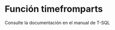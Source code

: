 ﻿---
FunctionName: "timefromparts"
FunctionType: "SQL"
Autogenerated: true
---

# Función  timefromparts

Consulte la documentación en el manual de T-SQL
